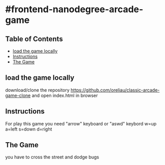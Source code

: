 #frontend-nanodegree-arcade-game
===============================

## Table of Contents

* [load the game locally](#load)
* [Instructions](#instructions)
* [The Game](#Game)

## load the game locally

download/clone the repository https://github.com/oreliau/classic-arcade-game-clone and open index.html in browser

## Instructions

For play this game you need "arrow" keyboard or "aswd" keybord
w=up
a=left
s=down
d=right

## The Game
you have to cross the street and dodge bugs


